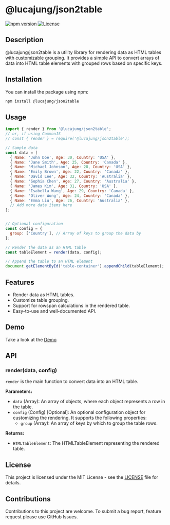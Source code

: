 # @lucajung/json2table

[![npm version](https://badge.fury.io/js/@lucajung%2Fjson2table.svg)](https://badge.fury.io/js/@lucajung%2Fjson2table)
[![License](https://img.shields.io/badge/License-MIT-blue.svg)](https://opensource.org/licenses/MIT)

## Description

@lucajung/json2table is a utility library for rendering data as HTML tables with customizable grouping. It provides a simple API to convert arrays of data into HTML table elements with grouped rows based on specific keys.


## Installation

You can install the package using npm:

```bash
npm install @lucajung/json2table
```

## Usage

```javascript
import { render } from '@lucajung/json2table';
// or, if using CommonJS
// const { render } = require('@lucajung/json2table');

// Sample data
const data = [
  { Name: 'John Doe', Age: 30, Country: 'USA' },
  { Name: 'Jane Smith', Age: 25, Country: 'Canada' },
  { Name: 'Michael Johnson', Age: 28, Country: 'USA' },
  { Name: 'Emily Brown', Age: 22, Country: 'Canada' },
  { Name: 'David Lee', Age: 32, Country: 'Australia' },
  { Name: 'Sophia Chen', Age: 27, Country: 'Australia' },
  { Name: 'James Kim', Age: 31, Country: 'USA' },
  { Name: 'Isabella Wang', Age: 29, Country: 'Canada' },
  { Name: 'Oliver Wong', Age: 24, Country: 'Canada' },
  { Name: 'Emma Liu', Age: 26, Country: 'Australia' },
  // Add more data items here
];


// Optional configuration
const config = {
  group: ['Country'], // Array of keys to group the data by
};

// Render the data as an HTML table
const tableElement = render(data, config);

// Append the table to an HTML element
document.getElementById('table-container').appendChild(tableElement);
```

## Features

- Render data as HTML tables.
- Customize table grouping.
- Support for rowspan calculations in the rendered table.
- Easy-to-use and well-documented API.

## Demo
Take a look at the [Demo](https://lucajung.github.io/json2table/)

## API

### render(data, config)

`render` is the main function to convert data into an HTML table.

**Parameters:**

- `data` (Array<TableItem>): An array of objects, where each object represents a row in the table.
- `config` (Config) [Optional]: An optional configuration object for customizing the rendering. It supports the following properties:
  - `group` (Array<string>): An array of keys by which to group the table rows.

**Returns:**

- `HTMLTableElement`: The HTMLTableElement representing the rendered table.

## License

This project is licensed under the MIT License - see the [LICENSE](LICENSE) file for details.

## Contributions

Contributions to this project are welcome. To submit a bug report, feature request please use GitHub Issues.